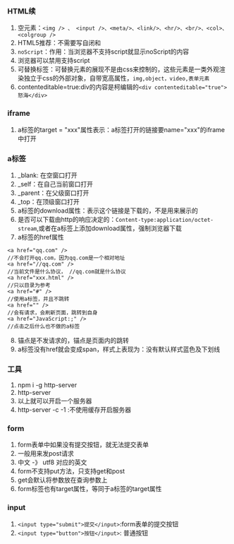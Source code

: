 ### HTML续

1. 空元素：`<img /> 、 <input />、<meta/>、<link/>、<hr/>、<br/>、<col>、<colgroup />`
2. HTML5推荐：不需要写自闭和
3. `noScript`：作用：当浏览器不支持script就显示noScript的内容
4. 浏览器可以禁用支持script
5. 可替换标签：可替换元素的展现不是由css来控制的，这些元素是一类外观渲染独立于css的外部对象，自带宽高属性，`img,object，video,表单元素`
6. contenteditable=true:div的内容是柯编辑的`<div contenteditable="true">怒海</div>`

### iframe

1. a标签的target = "xxx"属性表示：a标签打开的链接要name="xxx"的iframe中打开

### a标签

1. _blank: 在空窗口打开
2. _self：在自己当前窗口打开
3. _parent：在父级窗口打开
4. _top：在顶级窗口打开
5. a标签的download属性：表示这个链接是下载的，不是用来展示的
6. 是否可以下载由http的响应决定的：`Content-type:application/octet-stream`,或者在a标签上添加download属性，强制浏览器下载
7. a标签的href属性
```angular2html
<a href="qq.com" />
//不会打开qq.com，因为qq.com是一个相对地址
<a href="//qq.com" />
//当前文件是什么协议， //qq.com就是什么协议
<a href="xxx.html" />
//只以目录为参考
<a href="#" />
//使用a标签，并且不跳转
<a href="" />
//会有请求，会刷新页面，跳转到自身
<a href="JavaScript:;" />
//点击之后什么也不做的a标签
```
8. 锚点是不发请求的，锚点是页面内的跳转
9. a标签没有href就会变成span，样式上表现为：没有默认样式蓝色及下划线

### 工具

1. npm i -g http-server
2. http-server 
3. 以上就可以开启一个服务器
4. http-server -c -1 :不使用缓存开启服务器

### form

1. form表单中如果没有提交按钮，就无法提交表单
2. 一般用来发post请求
3. 中文 -》 utf8  对应的英文
4. form不支持put方法，只支持get和post
5. get会默认将参数放在查询参数上
6. form标签也有target属性，等同于a标签的target属性

### input 

1. `<input type="submit">提交</input>`:form表单的提交按钮
2. `<input type="button">按钮</input>`: 普通按钮

